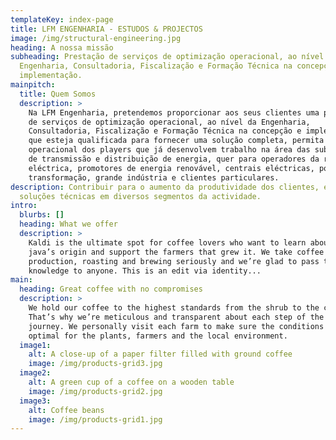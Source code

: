 ```yaml
---
templateKey: index-page
title: LFM ENGENHARIA - ESTUDOS & PROJECTOS
image: /img/structural-engineering.jpg
heading: A nossa missão
subheading: Prestação de serviços de optimização operacional, ao nível da
  Engenharia, Consultadoria, Fiscalização e Formação Técnica na concepção e
  implementação.
mainpitch:
  title: Quem Somos
  description: >
    Na LFM Engenharia, pretendemos proporcionar aos seus clientes uma prestação
    de serviços de optimização operacional, ao nível da Engenharia,
    Consultadoria, Fiscalização e Formação Técnica na concepção e implementação,
    que esteja qualificada para fornecer uma solução completa, permita o reforço
    operacional dos players que já desenvolvem trabalho na área das subestações
    de transmissão e distribuição de energia, quer para operadores da rede
    eléctrica, promotores de energia renovável, centrais eléctricas, postos de
    transformação, grande indústria e clientes particulares.
description: Contribuir para o aumento da produtividade dos clientes, estudamos
  soluções técnicas em diversos segmentos da actividade.
intro:
  blurbs: []
  heading: What we offer
  description: >
    Kaldi is the ultimate spot for coffee lovers who want to learn about their
    java’s origin and support the farmers that grew it. We take coffee
    production, roasting and brewing seriously and we’re glad to pass that
    knowledge to anyone. This is an edit via identity...
main:
  heading: Great coffee with no compromises
  description: >
    We hold our coffee to the highest standards from the shrub to the cup.
    That’s why we’re meticulous and transparent about each step of the coffee’s
    journey. We personally visit each farm to make sure the conditions are
    optimal for the plants, farmers and the local environment.
  image1:
    alt: A close-up of a paper filter filled with ground coffee
    image: /img/products-grid3.jpg
  image2:
    alt: A green cup of a coffee on a wooden table
    image: /img/products-grid2.jpg
  image3:
    alt: Coffee beans
    image: /img/products-grid1.jpg
---
```

